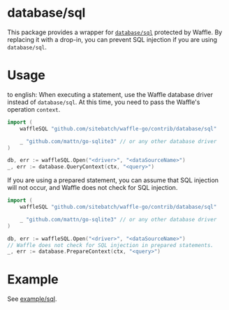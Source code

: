 # database/sql

This package provides a wrapper for [`database/sql`](https://pkg.go.dev/database/sql) protected by Waffle. By replacing it with a drop-in, you can prevent SQL injection if you are using `database/sql`.

# Usage

to english: When executing a statement, use the Waffle database driver instead of `database/sql`. At this time, you need to pass the Waffle's operation `context`.

```go
import (
   	waffleSQL "github.com/sitebatch/waffle-go/contrib/database/sql"

	_ "github.com/mattn/go-sqlite3" // or any other database driver
)

db, err := waffleSQL.Open("<driver>", "<dataSourceName>")
_, err := database.QueryContext(ctx, "<query>")
```

If you are using a prepared statement, you can assume that SQL injection will not occur, and Waffle does not check for SQL injection.

```go
import (
   	waffleSQL "github.com/sitebatch/waffle-go/contrib/database/sql"

	_ "github.com/mattn/go-sqlite3" // or any other database driver
)

db, err := waffleSQL.Open("<driver>", "<dataSourceName>")
// Waffle does not check for SQL injection in prepared statements.
_, err := database.PrepareContext(ctx, "<query>")
```

# Example

See [example/sql](../../../example/sql/).
